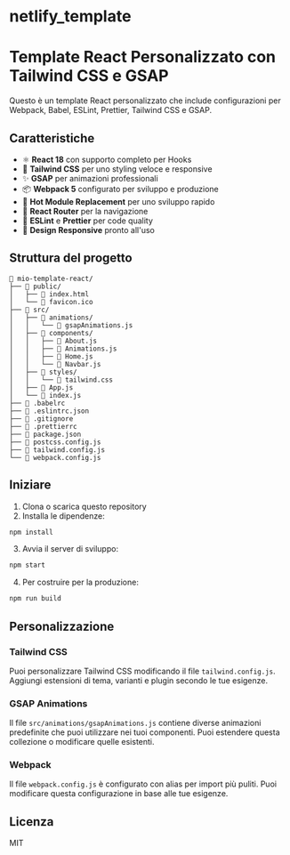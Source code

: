 # netlify_template
 
# Template React Personalizzato con Tailwind CSS e GSAP

Questo è un template React personalizzato che include configurazioni per Webpack, Babel, ESLint, Prettier, Tailwind CSS e GSAP.

## Caratteristiche

- ⚛️ **React 18** con supporto completo per Hooks
- 🎨 **Tailwind CSS** per uno styling veloce e responsive
- ✨ **GSAP** per animazioni professionali
- 📦 **Webpack 5** configurato per sviluppo e produzione
- 🔄 **Hot Module Replacement** per uno sviluppo rapido
- 🧭 **React Router** per la navigazione
- 🎯 **ESLint** e **Prettier** per code quality
- 📱 **Design Responsive** pronto all'uso

## Struttura del progetto

```
📂 mio-template-react/
├── 📂 public/
│   ├── 📄 index.html
│   └── 📄 favicon.ico
├── 📂 src/
│   ├── 📂 animations/
│   │   └── 📄 gsapAnimations.js
│   ├── 📂 components/
│   │   ├── 📄 About.js
│   │   ├── 📄 Animations.js
│   │   ├── 📄 Home.js
│   │   └── 📄 Navbar.js
│   ├── 📂 styles/
│   │   └── 📄 tailwind.css
│   ├── 📄 App.js
│   └── 📄 index.js
├── 📄 .babelrc
├── 📄 .eslintrc.json
├── 📄 .gitignore
├── 📄 .prettierrc
├── 📄 package.json
├── 📄 postcss.config.js
├── 📄 tailwind.config.js
└── 📄 webpack.config.js
```

## Iniziare

1. Clona o scarica questo repository
2. Installa le dipendenze:

```bash
npm install
```

3. Avvia il server di sviluppo:

```bash
npm start
```

4. Per costruire per la produzione:

```bash
npm run build
```

## Personalizzazione

### Tailwind CSS

Puoi personalizzare Tailwind CSS modificando il file `tailwind.config.js`. Aggiungi estensioni di tema, varianti e plugin secondo le tue esigenze.

### GSAP Animations

Il file `src/animations/gsapAnimations.js` contiene diverse animazioni predefinite che puoi utilizzare nei tuoi componenti. Puoi estendere questa collezione o modificare quelle esistenti.

### Webpack

Il file `webpack.config.js` è configurato con alias per import più puliti. Puoi modificare questa configurazione in base alle tue esigenze.

## Licenza

MIT